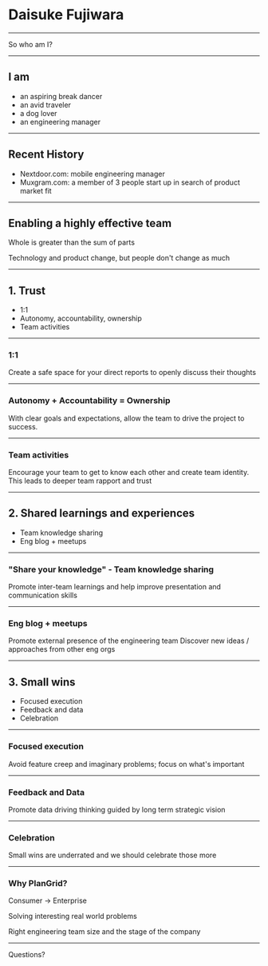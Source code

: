 # Daisuke Fujiwara 

---

So who am I?

---

## I am
- an aspiring break dancer
- an avid traveler
- a dog lover
- an engineering manager

---

## Recent History

- Nextdoor.com: mobile engineering manager
- Muxgram.com: a member of 3 people start up in search of product market fit

---

## Enabling a highly effective team

Whole is greater than the sum of parts

Technology and product change, but people don't change as much

---

## 1. Trust

- 1:1
- Autonomy, accountability, ownership
- Team activities

---

### 1:1

<!--
- Weekly session for ~30 minutes
- Happiness index as a conversation starter
- Focus on listening
- Provide and receive fresh feedback
- Agree on action items on both ends for the next time
-->

Create a safe space for your direct reports to openly discuss their thoughts

---

###  Autonomy + Accountability = Ownership

With clear goals and expectations,  allow the team to drive the project to success.

---

### Team activities

<!--
- Weekly team boba run
- Dinner / Movies night out
- offsites
-->

Encourage your team to get to know each other and create team identity. This leads to deeper team rapport and trust

---

## 2. Shared learnings and experiences

- Team knowledge sharing 
- Eng blog + meetups 

---

### "Share your knowledge" - Team knowledge sharing

<!--
- "Share your knowledge": Eng all hands presentation to the entire eng org
- Co-ops: Bi-weeky cross team technical meetings about iOS and Android
-->

Promote inter-team learnings and help improve presentation and communication skills

---

### Eng blog + meetups

Promote external presence of the engineering team
Discover new ideas / approaches from other eng orgs

---

## 3. Small wins

- Focused execution
- Feedback and data
- Celebration

---

### Focused execution

Avoid feature creep and imaginary problems; focus on what's important

---

### Feedback and Data

Promote data driving thinking guided by long term strategic vision

---

### Celebration

Small wins are underrated and we should celebrate those more

---

### Why PlanGrid?

Consumer -> Enterprise

Solving interesting real world problems

Right engineering team size and the stage of the company

---

Questions?